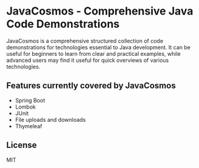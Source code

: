 # JavaCosmos - Comprehensive Java Code Demonstrations

JavaCosmos is a comprehensive structured collection of code demonstrations for technologies essential to Java development. It can be useful for beginners to learn from clear and practical examples, while advanced users may find it useful for quick overviews of various technologies.

## Features currently covered by JavaCosmos

- Spring Boot
- Lombok
- JUnit
- File uploads and downloads
- Thymeleaf

## License

MIT
